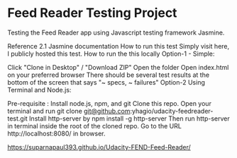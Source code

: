 # Feed Reader Testing Project
Testing the Feed Reader app using Javascript testing framework Jasmine.

Reference
2.1 Jasmine documentation
How to run this test
Simply visit here, I publicly hosted this test.
How to run the this locally
Option-1 - Simple:

Click "Clone in Desktop" / "Download ZIP"
Open the folder
Open index.html on your preferred browser
There should be several test results at the bottom of the screen that says "~ specs, ~ failures"
Option-2 Using Terminal and Node.js:

Pre-requisite : Install node.js, npm, and git
Clone this repo. Open your terminal and run git clone git@github.com:yhagio/udacity-feedreader-test.git
Install http-server by npm install -g http-server
Then run http-server in terminal inside the root of the cloned repo.
Go to the URL http://localhost:8080/ in browser.





https://suparnapaul393.github.io/Udacity-FEND-Feed-Reader/
